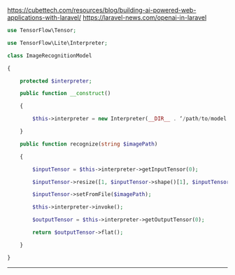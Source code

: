https://cubettech.com/resources/blog/building-ai-powered-web-applications-with-laravel/
https://laravel-news.com/openai-in-laravel

~~~php
use TensorFlow\Tensor;

use TensorFlow\Lite\Interpreter;

class ImageRecognitionModel

{

    protected $interpreter;

    public function __construct()

    {

        $this->interpreter = new Interpreter(__DIR__ . ‘/path/to/model.tflite’);

    }

    public function recognize(string $imagePath)

    {

        $inputTensor = $this->interpreter->getInputTensor(0);

        $inputTensor->resize([1, $inputTensor->shape()[1], $inputTensor->shape()[2], $inputTensor->shape()[3]]);

        $inputTensor->setFromFile($imagePath);

        $this->interpreter->invoke();

        $outputTensor = $this->interpreter->getOutputTensor(0);

        return $outputTensor->flat();

    }

}
~~~

------------


